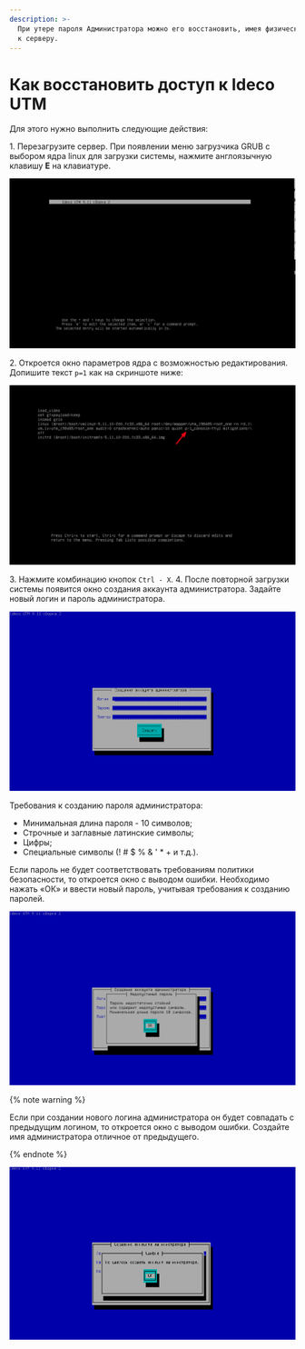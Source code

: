 ```yaml
---
description: >-
  При утере пароля Администратора можно его восстановить, имея физический доступ
  к серверу.
---
```


# Как восстановить доступ к Ideco UTM

Для этого нужно выполнить следующие действия:

1\. Перезагрузите сервер. При появлении меню загрузчика GRUB с выбором ядра linux для загрузки системы, нажмите англоязычную клавишу **E** на клавиатуре.

![](../../../_images/press-e.png)

2\. Откроется окно параметров ядра с возможностью редактирования. Допишите текст `p=1` как на скриншоте ниже:

![](../../../_images/p=1_press.png)

3\. Нажмите комбинацию кнопок `Ctrl - X`.
4\. После повторной загрузки системы появится окно создания аккаунта администратора. Задайте новый логин и пароль администратора.

![](../../../_images/adm_pass.png)

Требования к созданию пароля администратора:

* Минимальная длина пароля - 10 символов;
* Строчные и заглавные латинские символы;
* Цифры;
* Специальные символы \(! \# $ % & ' \* + и т.д.\).

Если пароль не будет соответствовать требованиям политики безопасности, то откроется окно с выводом ошибки. Необходимо нажать «ОК» и ввести новый пароль, учитывая требования к созданию паролей.

![](../../../_images/hard-pass.png)

{% note warning %}

Если при создании нового логина администратора он будет совпадать с предыдущим логином, то откроется окно с выводом ошибки. Создайте имя администратора отличное от предыдущего.

{% endnote %}

![](../../../_images/error-pass.png)

